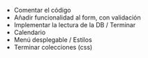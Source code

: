 - Comentar el código
- Añadir funcionalidad al form, con validación
- Implementar la lectura de la DB / Terminar
- Calendario
- Menú desplegable / Estilos
- Terminar colecciones (css) 
